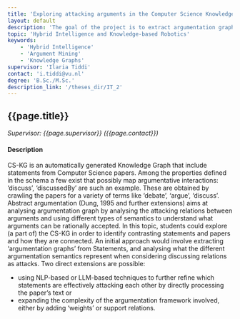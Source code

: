 ```yaml
---
title: 'Exploring attacking arguments in the Computer Science Knowledge Graph (CS-KG)'
layout: default
description: 'The goal of the project is to extract argumentation graphs from the Computer Science Knowledge Graph.'
topic: 'Hybrid Intelligence and Knowledge-based Robotics'
keywords: 
    - 'Hybrid Intelligence'
    - 'Argument Mining'
    - 'Knowledge Graphs'
supervisor: 'Ilaria Tiddi'
contact: 'i.tiddi@vu.nl'
degree: 'B.Sc./M.Sc.'
description_link: '/theses_dir/IT_2'
---
```


<!-- The informtation below doesn´t need to be adjusted. It is automatically pulled from the frontmatter-->
## {{page.title}} 
*Supervisor: {{page.supervisor}} ({{page.contact}})*

#### Description

CS-KG is an automatically generated Knowledge Graph that include statements from Computer Science papers. Among the properties defined in the schema a few exist that possibly map argumentative interactions: ‘discuss’, ‘discussedBy’ are such an example. These are obtained by crawling the papers for a variety of terms like ‘debate’, ‘argue’, ‘discuss’. Abstract argumentation (Dung, 1995 and further extensions) aims at analysing argumentation graph by analysing the attacking relations between arguments and using different types of semantics to understand what arguments can be rationally accepted. In this topic, students could explore (a part of) the CS-KG in order to identify contrasting statements and papers and how they are connected. An initial approach would involve extracting ‘argumentation graphs’ from Statements, and analysing what the different argumentation semantics represent when considering discussing relations as attacks. Two direct extensions are possible: 
- using NLP-based or LLM-based techniques to further refine which statements are effectively attacking each other by directly processing the paper’s text or 
- expanding the complexity of the argumentation framework involved, either by adding ‘weights’ or support relations.
